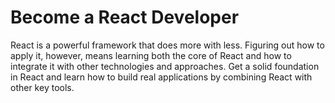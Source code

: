 # Become a React Developer
React is a powerful framework that does more with less. Figuring out how to apply it, however, means learning both the core of React and how to integrate it with other technologies and approaches. Get a solid foundation in React and learn how to build real applications by combining React with other key tools.
